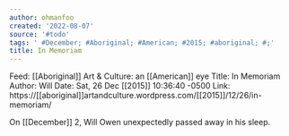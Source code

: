```yaml
---
author: ohmanfoo
created: '2022-08-07'
source: '#todo'
tags: ' #December; #Aboriginal; #American; #2015; #aboriginal; #;'
title: In Memoriam
---
```


Feed: [[Aboriginal]] Art & Culture: an [[American]] eye
Title: In Memoriam
Author: Will
Date: Sat, 26 Dec [[2015]] 10:36:40 -0500
Link: https://[[aboriginal]]artandculture.wordpress.com/[[2015]]/12/26/in-memoriam/
 
On [[December]] 2, Will Owen unexpectedly passed away in his sleep.